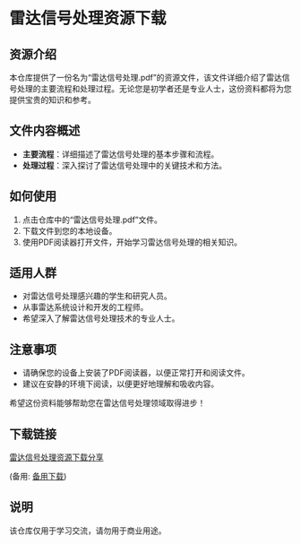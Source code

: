 # 雷达信号处理资源下载

## 资源介绍

本仓库提供了一份名为“雷达信号处理.pdf”的资源文件，该文件详细介绍了雷达信号处理的主要流程和处理过程。无论您是初学者还是专业人士，这份资料都将为您提供宝贵的知识和参考。

## 文件内容概述

- **主要流程**：详细描述了雷达信号处理的基本步骤和流程。
- **处理过程**：深入探讨了雷达信号处理中的关键技术和方法。

## 如何使用

1. 点击仓库中的“雷达信号处理.pdf”文件。
2. 下载文件到您的本地设备。
3. 使用PDF阅读器打开文件，开始学习雷达信号处理的相关知识。

## 适用人群

- 对雷达信号处理感兴趣的学生和研究人员。
- 从事雷达系统设计和开发的工程师。
- 希望深入了解雷达信号处理技术的专业人士。

## 注意事项

- 请确保您的设备上安装了PDF阅读器，以便正常打开和阅读文件。
- 建议在安静的环境下阅读，以便更好地理解和吸收内容。

希望这份资料能够帮助您在雷达信号处理领域取得进步！

## 下载链接
[雷达信号处理资源下载分享](https://pan.quark.cn/s/f06092691f8e) 

(备用: [备用下载](https://pan.baidu.com/s/1fdMlRQzHNVvCup8IV1Fe3g?pwd=1234))

## 说明

该仓库仅用于学习交流，请勿用于商业用途。
